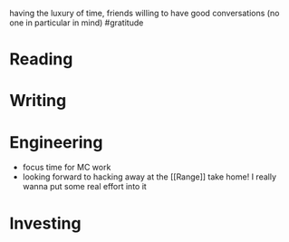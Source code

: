 having the luxury of time, friends willing to have good conversations (no one in particular in mind) #gratitude

# Reading
# Writing
# Engineering
- focus time for MC work
- looking forward to hacking away at the [[Range]] take home! I really wanna put some real effort into it
# Investing
